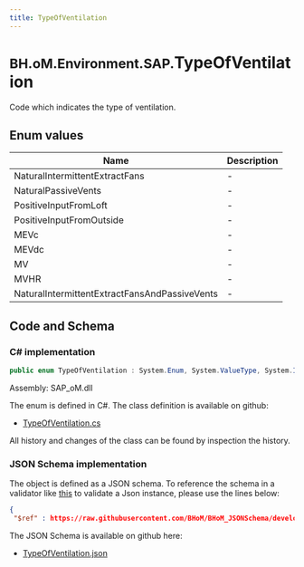 ```yaml
---
title: TypeOfVentilation
---
```


# <small>BH.oM.Environment.SAP.</small>**TypeOfVentilation**

Code which indicates the type of ventilation.

## Enum values

| Name            | Description                                                    |
|-----------------|----------------------------------------------------------------|
| NaturalIntermittentExtractFans |  -  |
| NaturalPassiveVents |  -  |
| PositiveInputFromLoft |  -  |
| PositiveInputFromOutside |  -  |
| MEVc |  -  |
| MEVdc |  -  |
| MV |  -  |
| MVHR |  -  |
| NaturalIntermittentExtractFansAndPassiveVents |  -  |


## Code and Schema

### C# implementation

``` C# title="C#"
public enum TypeOfVentilation : System.Enum, System.ValueType, System.IComparable, System.ISpanFormattable, System.IFormattable, System.IConvertible
```

Assembly: SAP_oM.dll

The enum is defined in C#. The class definition is available on github:

- [TypeOfVentilation.cs](https://github.com/BHoM/SAP_Toolkit/blob/develop/SAP_oM/Enums\TypeOfVentilation.cs)

All history and changes of the class can be found by inspection the history.
### JSON Schema implementation

The object is defined as a JSON schema. To reference the schema in a validator like [this](https://www.jsonschemavalidator.net/) to validate a Json instance, please use the lines below:

``` json title="JSON Schema"
{
 "$ref" : https://raw.githubusercontent.com/BHoM/BHoM_JSONSchema/develop/SAP_oM/SAP/TypeOfVentilation.json}
```

The JSON Schema is available on github here:

- [TypeOfVentilation.json](https://github.com/BHoM/BHoM_JSONSchema/blob/develop/SAP_oM/SAP/TypeOfVentilation.json)
